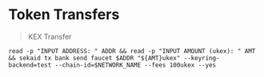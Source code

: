 
# Token Transfers

> KEX Transfer

```
read -p "INPUT ADDRESS: " ADDR && read -p "INPUT AMOUNT (ukex): " AMT && sekaid tx bank send faucet $ADDR "${AMT}ukex" --keyring-backend=test --chain-id=$NETWORK_NAME --fees 100ukex --yes
```

